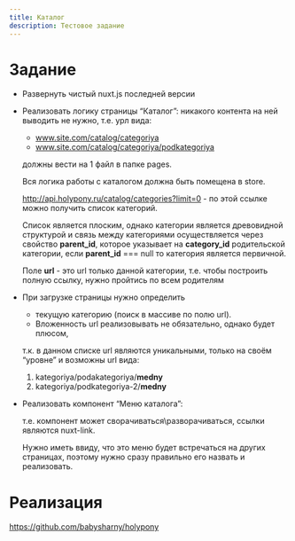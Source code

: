 ```yaml
---
title: Каталог
description: Тестовое задание
---
```


# Задание 

- Развернуть чистый nuxt.js последней версии
- Реализовать логику страницы “Каталог”: никакого контента на ней выводить не нужно, т.е. урл вида:

    - www.site.com/catalog/categoriya
    - www.site.com/catalog/categoriya/podkategoriya

    должны вести на 1 файл в папке pages.

  Вся логика работы с каталогом должна быть помещена в store.
  
  http://api.holypony.ru/catalog/categories?limit=0 - по этой ссылке можно получить список категорий.

  Список является плоским, однако категории является
  древовидной структурой и связь между категориями 
  осуществляется через свойство **parent_id**, которое 
  указывает на **category_id** родительской 
  категории, если **parent_id** === null то 
  категория является первичной.
    
    Поле **url** - это url только данной категории,
    т.е. чтобы построить полную ссылку,
    нужно пройтись по всем родителям

- При загрузке страницы нужно определить
    - текущую категорию (поиск в массиве по полю url).
    - Вложенность url реализовывать не обязательно, однако будет плюсом,
    
    т.к. в данном списке url являются уникальными, только на своём “уровне” и возможны url вида:

    1. kategoriya/podakategoriya/**medny**
    1. kategoriya/podkategoriya-2/**medny**

- Реализовать компонент “Меню каталога”:

  т.е. компонент может сворачиваться\разворачиваться, ссылки являются nuxt-link.
  
  Нужно иметь ввиду, что это меню будет встречаться на других страницах, поэтому нужно сразу правильно его назвать и реализовать.

# Реализация
https://github.com/babysharny/holypony
